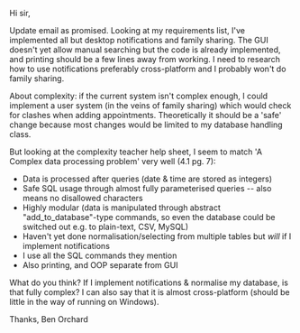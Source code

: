 Hi sir,

Update email as promised. Looking at my requirements list, I've implemented all
but desktop notifications and family sharing. The GUI doesn't yet allow manual
searching but the code is already implemented, and printing should be a few
lines away from working. I need to research how to use notifications preferably
cross-platform and I probably won't do family sharing.

About complexity: if the current system isn't complex enough, I could implement
a user system (in the veins of family sharing) which would check for clashes
when adding appointments. Theoretically it should be a 'safe' change because
most changes would be limited to my database handling class.

But looking at the complexity teacher help sheet, I seem to match 'A Complex
data processing problem' very well (4.1 pg. 7):

  * Data is processed after queries (date & time are stored as integers)
  * Safe SQL usage through almost fully parameterised queries -- also means no
	disallowed characters
  * Highly modular (data is manipulated through abstract "add_to_database"-type
	commands, so even the database could be switched out e.g. to plain-text,
	CSV, MySQL)
  * Haven't yet done normalisation/selecting from multiple tables but *will* if
	I implement notifications
  * I use all the SQL commands they mention
  * Also printing, and OOP separate from GUI

What do you think? If I implement notifications & normalise my database, is
that fully complex? I can also say that it is almost cross-platform (should be
little in the way of running on Windows).

Thanks,
Ben Orchard
